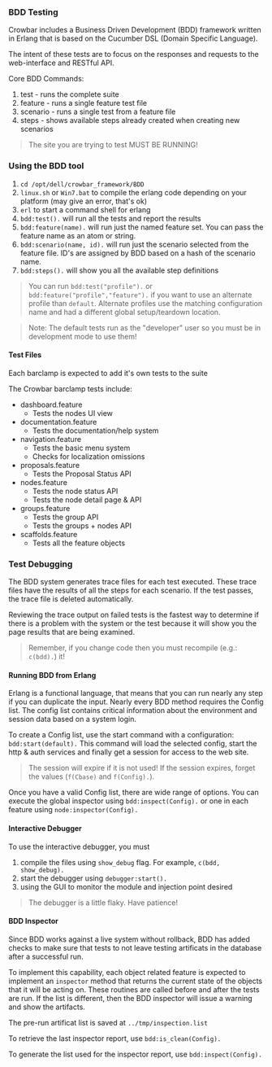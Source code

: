 ### BDD Testing

Crowbar includes a Business Driven Development (BDD) framework written in Erlang that is based on the Cucumber DSL (Domain Specific Language).

The intent of these tests are to focus on the responses and requests to the web-interface and RESTful API.

Core BDD Commands:
1. test - runs the complete suite
2. feature - runs a single feature test file
3. scenario - runs a single test from a feature file
4. steps - shows available steps already created when creating new scenarios

> The site you are trying to test MUST BE RUNNING!

### Using the BDD tool

1. `cd /opt/dell/crowbar_framework/BDD`
1. `linux.sh` or `Win7.bat` to compile the erlang code depending on your platform (may give an error, that's ok)
1. `erl` to start a command shell for erlang
  1. `bdd:test().` will run all the tests and report the results
  1. `bdd:feature(name).` will run just the named feature set.  You can pass the feature name as an atom or string.
  1. `bdd:scenario(name, id).` will run just the scenario selected from the feature file.  ID's are assigned by BDD based on a hash of the scenario name.
  1. `bdd:steps().` will show you all the available step definitions

> You can run `bdd:test("profile").` or `bdd:feature("profile","feature").` if you want to use an alternate profile than `default`.  Alternate profiles use the matching configuration name and had a different global setup/teardown location.

> Note: The default tests run as the "developer" user so you must be in development mode to use them!

#### Test Files

Each barclamp is expected to add it's own tests to the suite

The Crowbar barclamp tests include:

* dashboard.feature
   * Tests the nodes UI view
* documentation.feature
   * Tests the documentation/help system
* navigation.feature
   * Tests the basic menu system
   * Checks for localization omissions
* proposals.feature
   * Tests the Proposal Status API
* nodes.feature
   * Tests the node status API
   * Tests the node detail page & API
* groups.feature
   * Tests the group API
   * Tests the groups + nodes API
* scaffolds.feature
   * Tests all the feature objects

### Test Debugging

The BDD system generates trace files for each test executed.  These trace files have the results of all the steps for each scenario.  If the test passes, the trace file is deleted automatically. 

Reviewing the trace output on failed tests is the fastest way to determine if there is a problem with the system or the test because it will show you the page results that are being examined.

> Remember, if you change code then you must recompile (e.g.: `c(bdd).`) it!

#### Running BDD from Erlang
Erlang is a functional language, that means that you can run nearly any step if you can duplicate the input.  Nearly every BDD method requires the Config list.  The config list contains critical information about the environment and session data based on a system login.

To create a Config list, use the start command with a configuration: `bdd:start(default).`  This command will load the selected config, start the http & auth services and finally get a session for access to the web site.

> The session will expire if it is not used!  If the session expires, forget the values (`f(Cbase)` and `f(Config).`).

Once you have a valid Config list, there are wide range of options.  You can execute the global inspector using `bdd:inspect(Config).` or one in each feature using `node:inspector(Config).`

#### Interactive Debugger
To use the interactive debugger, you must 
1. compile the files using `show_debug` flag.  For example, `c(bdd, show_debug).`
1. start the debugger using `debugger:start().`
1. using the GUI to monitor the module and injection point desired

> The debugger is a little flaky.  Have patience!

#### BDD Inspector
Since BDD works against a live system without rollback, BDD has added checks to make sure that tests to not leave testing artificats in the database after a successful run.  

To implement this capability, each object related feature is expected to implement an `inspector` method that returns the current state of the objects that it will be acting on.  These routines are called before and after the tests are run.  If the list is different, then the BDD inspector will issue a warning and show the artifacts.

The pre-run artificat list is saved at `../tmp/inspection.list`

To retrieve the last inspector report, use `bdd:is_clean(Config).`

To generate the list used for the inspector report, use `bdd:inspect(Config).`
